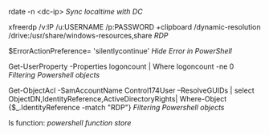 rdate -n \<dc-ip\> *Sync localtime with DC*
  
xfreerdp /v:IP /u:USERNAME /p:PASSWORD +clipboard /dynamic-resolution /drive:/usr/share/windows-resources,share *RDP*

$ErrorActionPreference= 'silentlycontinue' *Hide Error in PowerShell*

Get-UserProperty -Properties logoncount | Where logoncount -ne 0 *Filtering Powershell objects*

Get-ObjectAcl -SamAccountName Control174User –ResolveGUIDs | select ObjectDN,IdentityReference,ActiveDirectoryRights| Where-Object {$_.IdentityReference -match "RDP"} *Filtering Powershell objects*

ls function: *powershell function store*
